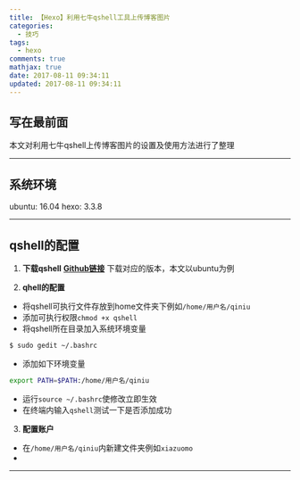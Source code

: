 ```yaml
---
title: 【Hexo】利用七牛qshell工具上传博客图片
categories:
  - 技巧
tags:
  - hexo
comments: true
mathjax: true
date: 2017-08-11 09:34:11
updated: 2017-08-11 09:34:11
---
```


## 写在最前面
本文对利用七牛qshell上传博客图片的设置及使用方法进行了整理
****

## 系统环境
ubuntu: 16.04
hexo: 3.3.8
****

## qshell的配置
1. **下载qshell**
[**Github链接**](https://github.com/qiniu/qshell)
下载对应的版本，本文以ubuntu为例

2. **qhell的配置**
- 将qshell可执行文件存放到home文件夹下例如`/home/用户名/qiniu`
- 添加可执行权限`chmod +x qshell`
- 将qshell所在目录加入系统环境变量
```bash
$ sudo gedit ~/.bashrc
```
- 添加如下环境变量
```bash
export PATH=$PATH:/home/用户名/qiniu
```
- 运行`source ~/.bashrc`使修改立即生效
- 在终端内输入`qshell`测试一下是否添加成功

3. **配置账户**
- 在`/home/用户名/qiniu`内新建文件夹例如`xiazuomo`
- 
****

